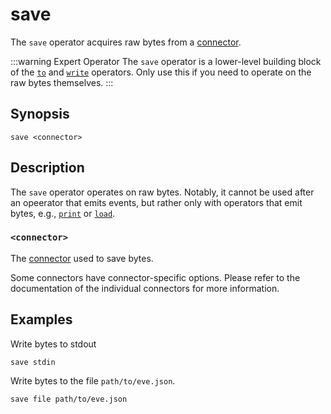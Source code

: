 # save

The `save` operator acquires raw bytes from a [connector][connector-docs].

:::warning Expert Operator
The `save` operator is a lower-level building block of the [`to`](to.md) and
[`write`](write.md) operators. Only use this if you need to operate on the raw
bytes themselves.
:::

## Synopsis

```
save <connector>
```

## Description

The `save` operator operates on raw bytes. Notably, it cannot be used after an
opeerator that emits events,  but rather only with operators that emit bytes,
e.g., [`print`](../transformations/print.md) or [`load`](../sources/load.md).

### `<connector>`

The [connector][connector-docs] used to save bytes.

Some connectors have connector-specific options. Please refer to the
documentation of the individual connectors for more information.

## Examples

Write bytes to stdout

```
save stdin
```

Write bytes to the file `path/to/eve.json`.

```
save file path/to/eve.json
```

[connector-docs]: ../../connectors/README.md
